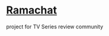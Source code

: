 # [Ramachat](http://ramachat-client-bucket-1.s3-website.us-east-2.amazonaws.com)
project for TV Series review community 
